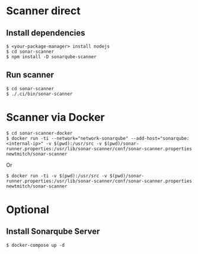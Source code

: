 # Scanner direct

## Install dependencies
```
$ <your-package-manager> install nodejs
$ cd sonar-scanner
$ npm install -D sonarqube-scanner
```
## Run scanner
```
$ cd sonar-scanner
$ ./.ci/bin/sonar-scanner
```
# Scanner via Docker
```
$ cd sonar-scanner-docker
$ docker run -ti --network="network-sonarqube" --add-host="sonarqube:<internal-ip>" -v $(pwd):/usr/src -v $(pwd)/sonar-runner.properties:/usr/lib/sonar-scanner/conf/sonar-scanner.properties newtmitch/sonar-scanner
```
Or 

```
$ docker run -ti -v $(pwd):/usr/src -v $(pwd)/sonar-runner.properties:/usr/lib/sonar-scanner/conf/sonar-scanner.properties newtmitch/sonar-scanner
```

# Optional

## Install Sonarqube Server
```
$ docker-compose up -d
```

